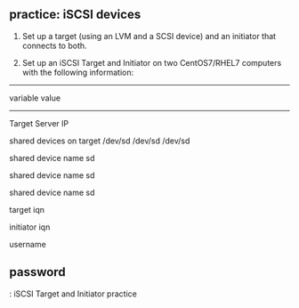 ## practice: iSCSI devices

1. Set up a target (using an LVM and a SCSI device) and an initiator
that connects to both.

2. Set up an iSCSI Target and Initiator on two CentOS7/RHEL7 computers
with the following information:

  ---------------------------------------------------------
  variable                     value
  ---------------------------- ----------------------------
  Target Server IP             

  shared devices on target     /dev/sd /dev/sd /dev/sd

  shared device name sd        

  shared device name sd        

  shared device name sd        

  target iqn                   

  initiator iqn                

  username                     

  password                     
  ---------------------------------------------------------

  : iSCSI Target and Initiator practice

